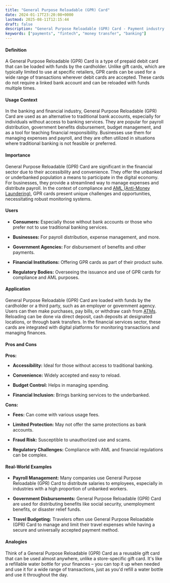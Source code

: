 ```yaml
---
title: "General Purpose Reloadable (GPR) Card"
date: 2024-01-17T23:20:08+0000
lastmod: 2025-08-11T12:15:44
draft: false
description: "General Purpose Reloadable (GPR) Card - Payment industry knowledge and insights"
keywords: ["payments", "fintech", "money transfer", "banking"]
---
```


#### Definition

A General Purpose Reloadable (GPR) Card is a type of prepaid debit card that can be loaded with funds by the cardholder. Unlike gift cards, which are typically limited to use at specific retailers, GPR cards can be used for a wide range of transactions wherever debit cards are accepted. These cards do not require a linked bank account and can be reloaded with funds multiple times.

#### Usage Context

In the banking and financial industry, General Purpose Reloadable (GPR) Card are used as an alternative to traditional bank accounts, especially for individuals without access to banking services. They are popular for payroll distribution, government benefits disbursement, budget management, and as a tool for teaching financial responsibility. Businesses use them for managing expenses and payroll, and they are often utilized in situations where traditional banking is not feasible or preferred.

#### Importance

General Purpose Reloadable (GPR) Card are significant in the financial sector due to their accessibility and convenience. They offer the unbanked or underbanked population a means to participate in the digital economy. For businesses, they provide a streamlined way to manage expenses and distribute payroll. In the context of compliance and [AML (Anti-Money Laundering)](https://faisalkhanllc.xyz/resources/payments-wiki/a/anti-money-laundering-aml/), GPR cards present unique challenges and opportunities, necessitating robust monitoring systems.

#### Users

- **Consumers:** Especially those without bank accounts or those who prefer not to use traditional banking services.

- **Businesses:** For payroll distribution, expense management, and more.

- **Government Agencies:** For disbursement of benefits and other payments.

- **Financial Institutions:** Offering GPR cards as part of their product suite.

- **Regulatory Bodies:** Overseeing the issuance and use of GPR cards for compliance and AML purposes.

#### Application

General Purpose Reloadable (GPR) Card are loaded with funds by the cardholder or a third party, such as an employer or government agency. Users can then make purchases, pay bills, or withdraw cash from [ATMs](https://faisalkhanllc.xyz/resources/payments-wiki/a/automated-teller-machine-atm/). Reloading can be done via direct deposit, cash deposits at designated locations, or through bank transfers. In the financial services sector, these cards are integrated with digital platforms for monitoring transactions and managing finances.

#### Pros and Cons

**Pros:**

- **Accessibility:** Ideal for those without access to traditional banking.

- **Convenience:** Widely accepted and easy to reload.

- **Budget Control:** Helps in managing spending.

- **Financial Inclusion:** Brings banking services to the underbanked.

**Cons:**

- **Fees:** Can come with various usage fees.

- **Limited Protection:** May not offer the same protections as bank accounts.

- **Fraud Risk:** Susceptible to unauthorized use and scams.

- **Regulatory Challenges:** Compliance with AML and financial regulations can be complex.

#### Real-World Examples

- **Payroll Management:** Many companies use General Purpose Reloadable (GPR) Card to distribute salaries to employees, especially in industries with a high proportion of unbanked workers.

- **Government Disbursements:** General Purpose Reloadable (GPR) Card are used for distributing benefits like social security, unemployment benefits, or disaster relief funds.

- **Travel Budgeting:** Travelers often use General Purpose Reloadable (GPR) Card to manage and limit their travel expenses while having a secure and universally accepted payment method.

#### Analogies

Think of a General Purpose Reloadable (GPR) Card as a reusable gift card that can be used almost anywhere, unlike a store-specific gift card. It's like a refillable water bottle for your finances – you can top it up when needed and use it for a wide range of transactions, just as you'd refill a water bottle and use it throughout the day.